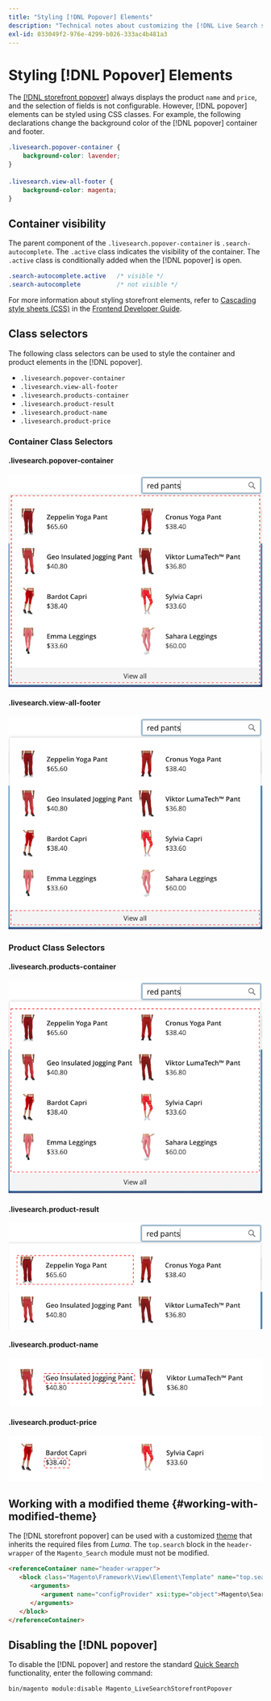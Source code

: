 ```yaml
---
title: "Styling [!DNL Popover] Elements"
description: "Technical notes about customizing the [!DNL Live Search storefront popover]"
exl-id: 033049f2-976e-4299-b026-333ac4b481a3
---
```

# Styling [!DNL Popover] Elements

The [[!DNL storefront popover]](storefront-popover.md) always displays the product `name` and `price`, and the selection of fields is not configurable. However, [!DNL popover] elements can be styled using CSS classes. For example, the following declarations change the background color of the [!DNL popover] container and footer.

```css
.livesearch.popover-container {
    background-color: lavender;
}

.livesearch.view-all-footer {
    background-color: magenta;
}
```

## Container visibility

The parent component of the `.livesearch.popover-container` is `.search-autocomplete`.  The `.active` class indicates the visibility of the container. The `.active` class is conditionally added when the [!DNL popover] is open.

```css
.search-autocomplete.active   /* visible */
.search-autocomplete          /* not visible */
```

For more information about styling storefront elements, refer to [Cascading style sheets (CSS)](https://developer.adobe.com/commerce/frontend-core/guide/css/) in the [Frontend Developer Guide](https://developer.adobe.com/commerce/frontend-core/guide/).

## Class selectors

The following class selectors can be used to style the container and product elements in the [!DNL popover].

* `.livesearch.popover-container`
* `.livesearch.view-all-footer`
* `.livesearch.products-container`
* `.livesearch.product-result`
* `.livesearch.product-name`
* `.livesearch.product-price`

### Container Class Selectors

#### .livesearch.popover-container

![[!DNL Popover] container](assets/livesearch-popover-container.png)

#### .livesearch.view-all-footer

![View all footer](assets/livesearch-view-all-footer.png)

### Product Class Selectors

#### .livesearch.products-container

![Product container](assets/livesearch-product-container.png)

#### .livesearch.product-result

![Product result](assets/livesearch-product-result.png)

#### .livesearch.product-name

![Product name](assets/livesearch-product-name.png)

#### .livesearch.product-price

![Product price](assets/livesearch-product-price.png)

## Working with a modified theme {#working-with-modified-theme}

The [!DNL storefront popover] can be used with a customized [theme](https://developer.adobe.com/commerce/frontend-core/guide/themes/) that inherits the required files from *Luma*. The `top.search` block in the `header-wrapper` of the `Magento_Search` module must not be modified.

```html
<referenceContainer name="header-wrapper">
   <block class="Magento\Framework\View\Element\Template" name="top.search" as="topSearch" template="Magento_Search::form.mini.phtml">
      <arguments>
         <argument name="configProvider" xsi:type="object">Magento\Search\ViewModel\ConfigProvider</argument>
      </arguments>
   </block>
</referenceContainer>
```

## Disabling the [!DNL popover]

To disable the [!DNL popover] and restore the standard [Quick Search](https://experienceleague.adobe.com/docs/commerce-admin/catalog/catalog/search/search.html#quick-search) functionality, enter the following command:

```bash
bin/magento module:disable Magento_LiveSearchStorefrontPopover
```
